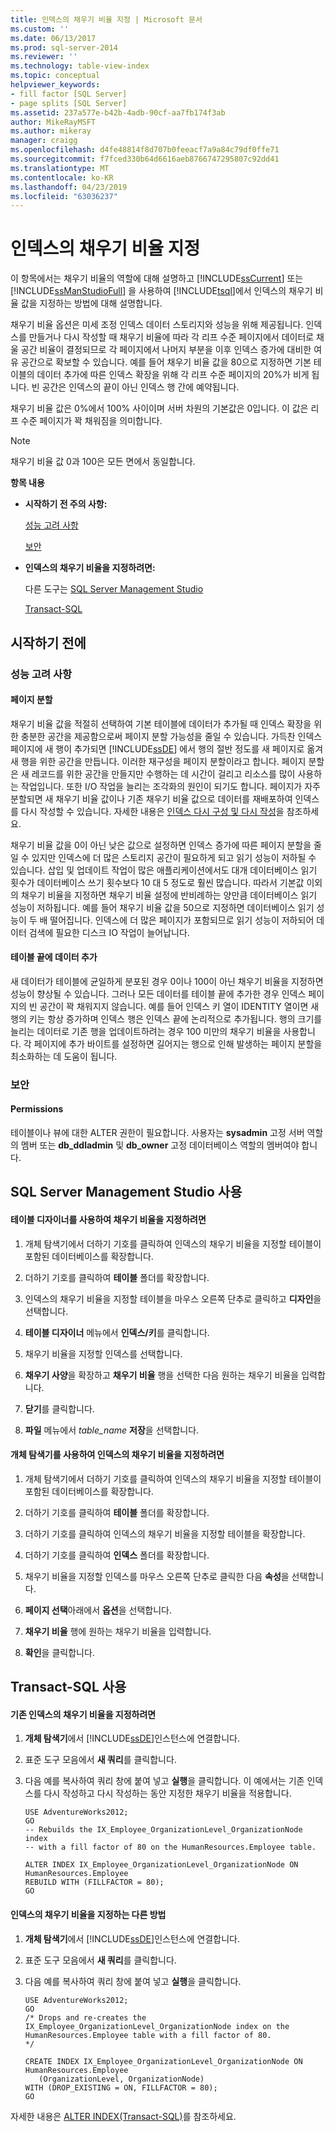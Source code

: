 ```yaml
---
title: 인덱스의 채우기 비율 지정 | Microsoft 문서
ms.custom: ''
ms.date: 06/13/2017
ms.prod: sql-server-2014
ms.reviewer: ''
ms.technology: table-view-index
ms.topic: conceptual
helpviewer_keywords:
- fill factor [SQL Server]
- page splits [SQL Server]
ms.assetid: 237a577e-b42b-4adb-90cf-aa7fb174f3ab
author: MikeRayMSFT
ms.author: mikeray
manager: craigg
ms.openlocfilehash: d4fe48814f8d707b0feeacf7a9a84c79df0ffe71
ms.sourcegitcommit: f7fced330b64d6616aeb8766747295807c92dd41
ms.translationtype: MT
ms.contentlocale: ko-KR
ms.lasthandoff: 04/23/2019
ms.locfileid: "63036237"
---
```

# <a name="specify-fill-factor-for-an-index"></a>인덱스의 채우기 비율 지정
  이 항목에서는 채우기 비율의 역할에 대해 설명하고 [!INCLUDE[ssCurrent](../../includes/sscurrent-md.md)] 또는 [!INCLUDE[ssManStudioFull](../../includes/ssmanstudiofull-md.md)] 을 사용하여 [!INCLUDE[tsql](../../includes/tsql-md.md)]에서 인덱스의 채우기 비율 값을 지정하는 방법에 대해 설명합니다.  
  
 채우기 비율 옵션은 미세 조정 인덱스 데이터 스토리지와 성능을 위해 제공됩니다. 인덱스를 만들거나 다시 작성할 때 채우기 비율에 따라 각 리프 수준 페이지에서 데이터로 채울 공간 비율이 결정되므로 각 페이지에서 나머지 부분을 이후 인덱스 증가에 대비한 여유 공간으로 확보할 수 있습니다. 예를 들어 채우기 비율 값을 80으로 지정하면 기본 테이블의 데이터 추가에 따른 인덱스 확장을 위해 각 리프 수준 페이지의 20%가 비게 됩니다. 빈 공간은 인덱스의 끝이 아닌 인덱스 행 간에 예약됩니다.  
  
 채우기 비율 값은 0%에서 100% 사이이며 서버 차원의 기본값은 0입니다. 이 값은 리프 수준 페이지가 꽉 채워짐을 의미합니다.  
  
> [!NOTE]  
>  채우기 비율 값 0과 100은 모든 면에서 동일합니다.  
  
 **항목 내용**  
  
-   **시작하기 전 주의 사항:**  
  
     [성능 고려 사항](#Performance)  
  
     [보안](#Security)  
  
-   **인덱스의 채우기 비율을 지정하려면:**  
  
     다른 도구는 [SQL Server Management Studio](#SSMSProcedure)  
  
     [Transact-SQL](#TsqlProcedure)  
  
##  <a name="BeforeYouBegin"></a> 시작하기 전에  
  
###  <a name="Performance"></a> 성능 고려 사항  
  
#### <a name="page-splits"></a>페이지 분할  
 채우기 비율 값을 적절히 선택하여 기본 테이블에 데이터가 추가될 때 인덱스 확장을 위한 충분한 공간을 제공함으로써 페이지 분할 가능성을 줄일 수 있습니다. 가득찬 인덱스 페이지에 새 행이 추가되면 [!INCLUDE[ssDE](../../includes/ssde-md.md)] 에서 행의 절반 정도를 새 페이지로 옮겨 새 행을 위한 공간을 만듭니다. 이러한 재구성을 페이지 분할이라고 합니다. 페이지 분할은 새 레코드를 위한 공간을 만들지만 수행하는 데 시간이 걸리고 리소스를 많이 사용하는 작업입니다. 또한 I/O 작업을 늘리는 조각화의 원인이 되기도 합니다. 페이지가 자주 분할되면 새 채우기 비율 값이나 기존 채우기 비율 값으로 데이터를 재배포하여 인덱스를 다시 작성할 수 있습니다. 자세한 내용은 [인덱스 다시 구성 및 다시 작성](reorganize-and-rebuild-indexes.md)을 참조하세요.  
  
 채우기 비율 값을 0이 아닌 낮은 값으로 설정하면 인덱스 증가에 따른 페이지 분할을 줄일 수 있지만 인덱스에 더 많은 스토리지 공간이 필요하게 되고 읽기 성능이 저하될 수 있습니다. 삽입 및 업데이트 작업이 많은 애플리케이션에서도 대개 데이터베이스 읽기 횟수가 데이터베이스 쓰기 횟수보다 10 대 5 정도로 훨씬 많습니다. 따라서 기본값 이외의 채우기 비율을 지정하면 채우기 비율 설정에 반비례하는 양만큼 데이터베이스 읽기 성능이 저하됩니다. 예를 들어 채우기 비율 값을 50으로 지정하면 데이터베이스 읽기 성능이 두 배 떨어집니다. 인덱스에 더 많은 페이지가 포함되므로 읽기 성능이 저하되어 데이터 검색에 필요한 디스크 IO 작업이 늘어납니다.  
  
#### <a name="adding-data-to-the-end-of-the-table"></a>테이블 끝에 데이터 추가  
 새 데이터가 테이블에 균일하게 분포된 경우 0이나 100이 아닌 채우기 비율을 지정하면 성능이 향상될 수 있습니다. 그러나 모든 데이터를 테이블 끝에 추가한 경우 인덱스 페이지의 빈 공간이 꽉 채워지지 않습니다. 예를 들어 인덱스 키 열이 IDENTITY 열이면 새 행의 키는 항상 증가하며 인덱스 행은 인덱스 끝에 논리적으로 추가됩니다. 행의 크기를 늘리는 데이터로 기존 행을 업데이트하려는 경우 100 미만의 채우기 비율을 사용합니다. 각 페이지에 추가 바이트를 설정하면 길어지는 행으로 인해 발생하는 페이지 분할을 최소화하는 데 도움이 됩니다.  
  
###  <a name="Security"></a> 보안  
  
####  <a name="Permissions"></a> Permissions  
 테이블이나 뷰에 대한 ALTER 권한이 필요합니다. 사용자는 **sysadmin** 고정 서버 역할의 멤버 또는 **db_ddladmin** 및 **db_owner** 고정 데이터베이스 역할의 멤버여야 합니다.  
  
##  <a name="SSMSProcedure"></a> SQL Server Management Studio 사용  
  
#### <a name="to-specify-a-fill-factor-by-using-table-designer"></a>테이블 디자이너를 사용하여 채우기 비율을 지정하려면  
  
1.  개체 탐색기에서 더하기 기호를 클릭하여 인덱스의 채우기 비율을 지정할 테이블이 포함된 데이터베이스를 확장합니다.  
  
2.  더하기 기호를 클릭하여 **테이블** 폴더를 확장합니다.  
  
3.  인덱스의 채우기 비율을 지정할 테이블을 마우스 오른쪽 단추로 클릭하고 **디자인**을 선택합니다.  
  
4.  **테이블 디자이너** 메뉴에서 **인덱스/키**를 클릭합니다.  
  
5.  채우기 비율을 지정할 인덱스를 선택합니다.  
  
6.  **채우기 사양**을 확장하고 **채우기 비율** 행을 선택한 다음 원하는 채우기 비율을 입력합니다.  
  
7.  **닫기**를 클릭합니다.  
  
8.  **파일** 메뉴에서 _table_name_ **저장**을 선택합니다.  
  
#### <a name="to-specify-a-fill-factor-in-an-index-by-using-object-explorer"></a>개체 탐색기를 사용하여 인덱스의 채우기 비율을 지정하려면  
  
1.  개체 탐색기에서 더하기 기호를 클릭하여 인덱스의 채우기 비율을 지정할 테이블이 포함된 데이터베이스를 확장합니다.  
  
2.  더하기 기호를 클릭하여 **테이블** 폴더를 확장합니다.  
  
3.  더하기 기호를 클릭하여 인덱스의 채우기 비율을 지정할 테이블을 확장합니다.  
  
4.  더하기 기호를 클릭하여 **인덱스** 폴더를 확장합니다.  
  
5.  채우기 비율을 지정할 인덱스를 마우스 오른쪽 단추로 클릭한 다음 **속성**을 선택합니다.  
  
6.  **페이지 선택**아래에서 **옵션**을 선택합니다.  
  
7.  **채우기 비율** 행에 원하는 채우기 비율을 입력합니다.  
  
8.  **확인**을 클릭합니다.  
  
##  <a name="TsqlProcedure"></a> Transact-SQL 사용  
  
#### <a name="to-specify-a-fill-factor-in-an-existing-index"></a>기존 인덱스의 채우기 비율을 지정하려면  
  
1.  **개체 탐색기**에서 [!INCLUDE[ssDE](../../includes/ssde-md.md)]인스턴스에 연결합니다.  
  
2.  표준 도구 모음에서 **새 쿼리**를 클릭합니다.  
  
3.  다음 예를 복사하여 쿼리 창에 붙여 넣고 **실행**을 클릭합니다. 이 예에서는 기존 인덱스를 다시 작성하고 다시 작성하는 동안 지정한 채우기 비율을 적용합니다.  
  
    ```  
    USE AdventureWorks2012;  
    GO  
    -- Rebuilds the IX_Employee_OrganizationLevel_OrganizationNode index   
    -- with a fill factor of 80 on the HumanResources.Employee table.  
  
    ALTER INDEX IX_Employee_OrganizationLevel_OrganizationNode ON HumanResources.Employee  
    REBUILD WITH (FILLFACTOR = 80);   
    GO  
    ```  
  
#### <a name="another-way-to-specify-a-fill-factor-in-an-index"></a>인덱스의 채우기 비율을 지정하는 다른 방법  
  
1.  **개체 탐색기**에서 [!INCLUDE[ssDE](../../includes/ssde-md.md)]인스턴스에 연결합니다.  
  
2.  표준 도구 모음에서 **새 쿼리**를 클릭합니다.  
  
3.  다음 예를 복사하여 쿼리 창에 붙여 넣고 **실행**을 클릭합니다.  
  
    ```  
    USE AdventureWorks2012;  
    GO  
    /* Drops and re-creates the IX_Employee_OrganizationLevel_OrganizationNode index on the HumanResources.Employee table with a fill factor of 80.  
    */  
  
    CREATE INDEX IX_Employee_OrganizationLevel_OrganizationNode ON HumanResources.Employee  
       (OrganizationLevel, OrganizationNode)   
    WITH (DROP_EXISTING = ON, FILLFACTOR = 80);   
    GO  
    ```  
  
 자세한 내용은 [ALTER INDEX&#40;Transact-SQL&#41;](/sql/t-sql/statements/alter-index-transact-sql)를 참조하세요.  
  
  
